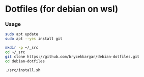 # Dotfiles (for debian on wsl)

### Usage

```sh
sudo apt update
sudo apt --yes install git

mkdir -p ~/_src
cd ~/_src
git clone https://github.com/brycekbargar/debian-dotfiles.git
cd debian-dotfiles

./src/install.sh
```